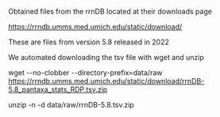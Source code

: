 Obtained files from the rrnDB located at their downloads page

https://rrndb.umms.med.umich.edu/static/download/ 

These are files from version 5.8 released in 2022

We automated downloading the tsv file with wget and unzip

wget --no-clobber --directory-prefix=data/raw https://rrndb.umms.med.umich.edu/static/download/rrnDB-5.8_pantaxa_stats_RDP.tsv.zip

unzip -n -d data/raw/rrnDB-5.8.tsv.zip
